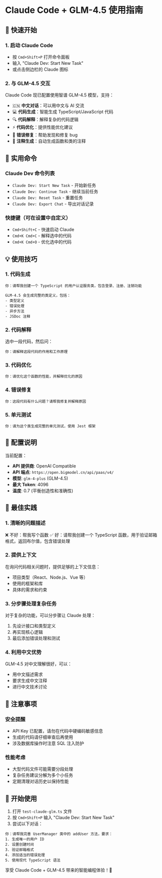 # Claude Code + GLM-4.5 使用指南

## 🚀 快速开始

### 1. 启动 Claude Code
- 按 `Cmd+Shift+P` 打开命令面板
- 输入 "Claude Dev: Start New Task"
- 或点击侧边栏的 Claude 图标

### 2. 与 GLM-4.5 交互
Claude Code 现已配置使用智谱 GLM-4.5 模型，支持：
- 🇨🇳 **中文对话**：可以用中文与 AI 交流
- 💻 **代码生成**：智能生成 TypeScript/JavaScript 代码
- 🔍 **代码解释**：解释复杂的代码逻辑
- ⚡ **代码优化**：提供性能优化建议
- 🐛 **错误修复**：帮助发现和修复 bug
- 📝 **注释生成**：自动生成函数和类的注释

## 🎯 实用命令

### Claude Dev 命令列表
- `Claude Dev: Start New Task` - 开始新任务
- `Claude Dev: Continue Task` - 继续当前任务
- `Claude Dev: Reset Task` - 重置任务
- `Claude Dev: Export Chat` - 导出对话记录

### 快捷键（可在设置中自定义）
- `Cmd+Shift+C` - 快速启动 Claude
- `Cmd+K Cmd+C` - 解释选中的代码
- `Cmd+K Cmd+O` - 优化选中的代码

## 💡 使用技巧

### 1. 代码生成
```
你：请帮我创建一个 TypeScript 的用户认证服务类，包含登录、注册、注销功能

GLM-4.5 会生成完整的类定义，包括：
- 类型定义
- 错误处理
- 异步方法
- JSDoc 注释
```

### 2. 代码解释
选中一段代码，然后问：
```
你：请解释这段代码的作用和工作原理
```

### 3. 代码优化
```
你：请优化这个函数的性能，并解释优化的原因
```

### 4. 错误修复
```
你：这段代码有什么问题？请帮我修复并解释原因
```

### 5. 单元测试
```
你：请为这个类生成完整的单元测试，使用 Jest 框架
```

## 🔧 配置说明

当前配置：
- **API 提供商**: OpenAI Compatible
- **API 端点**: `https://open.bigmodel.cn/api/paas/v4/`
- **模型**: `glm-4-plus` (GLM-4.5)
- **最大 Token**: 4096
- **温度**: 0.7 (平衡创造性和准确性)

## 📝 最佳实践

### 1. 清晰的问题描述
❌ 不好：帮我写个函数
✅ 好：请帮我创建一个 TypeScript 函数，用于验证邮箱格式，返回布尔值，包含错误处理

### 2. 提供上下文
在询问代码相关问题时，提供足够的上下文信息：
- 项目类型（React、Node.js、Vue 等）
- 使用的框架和库
- 具体的需求和约束

### 3. 分步骤处理复杂任务
对于复杂的功能，可以分步骤让 Claude 处理：
1. 先设计接口和类型定义
2. 再实现核心逻辑
3. 最后添加错误处理和测试

### 4. 利用中文优势
GLM-4.5 对中文理解很好，可以：
- 用中文描述需求
- 要求生成中文注释
- 进行中文技术讨论

## 🚨 注意事项

### 安全提醒
- API Key 已配置，请勿在代码中硬编码敏感信息
- 生成的代码请仔细审查后再使用
- 涉及数据库操作时注意 SQL 注入防护

### 性能考虑
- 大型代码文件可能需要分段处理
- 复杂任务建议分解为多个小任务
- 定期清理对话历史以保持性能

## 🎉 开始使用

1. 打开 `test-claude-glm.ts` 文件
2. 按 `Cmd+Shift+P` 输入 "Claude Dev: Start New Task"
3. 尝试以下对话：

```
你：请帮我完善 UserManager 类中的 addUser 方法，要求：
1. 生成唯一的用户 ID
2. 设置创建时间
3. 验证邮箱格式
4. 添加适当的错误处理
5. 使用现代 TypeScript 语法
```

享受 Claude Code + GLM-4.5 带来的智能编程体验！🚀
